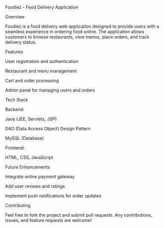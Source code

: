Foodiez - Food Delivery Application

Overview

Foodiez is a food delivery web application designed to provide users with a seamless experience in ordering food online. The application allows customers to browse restaurants, view menus, place orders, and track delivery status.

Features

User registration and authentication

Restaurant and menu management

Cart and order processing

Admin panel for managing users and orders

Tech Stack

Backend:

Java (JEE, Servlets, JSP)

DAO (Data Access Object) Design Pattern

MySQL (Database)

Frontend:

HTML, CSS, JavaScript

Future Enhancements

Integrate online payment gateway

Add user reviews and ratings

Implement push notifications for order updates

Contributing

Feel free to fork the project and submit pull requests. Any contributions, issues, and feature requests are welcome!

